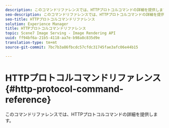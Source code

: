 ```yaml
---
description: このコマンドリファレンスでは、HTTPプロトコルコマンドの詳細を提供します。
seo-description: このコマンドリファレンスでは、HTTPプロトコルコマンドの詳細を提供します。
seo-title: HTTPプロトコルコマンドリファレンス
solution: Experience Manager
title: HTTPプロトコルコマンドリファレンス
topic: Scene7 Image Serving - Image Rendering API
uuid: ff94bf6a-21b5-4118-aa7e-b98a8c835d9e
translation-type: tm+mt
source-git-commit: 7bc7b3a86fbcdc57cfdc31745fae3afc06e44b15

---
```



# HTTPプロトコルコマンドリファレンス{#http-protocol-command-reference}

このコマンドリファレンスでは、HTTPプロトコルコマンドの詳細を提供します。

